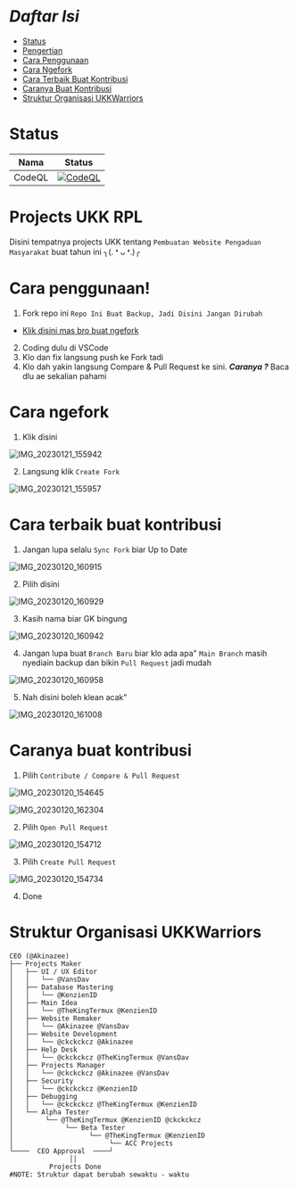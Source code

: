 # *Daftar Isi*
- [Status](https://github.com/UKKWariors/Website-Pengaduan-Masyarakat/blob/main/README.md#status)
- [Pengertian](https://github.com/UKKWariors/Website-Pengaduan-Masyarakat/blob/main/README.md#projects-ukk-rpl)
- [Cara Penggunaan](https://github.com/UKKWariors/Website-Pengaduan-Masyarakat/blob/main/README.md#cara-penggunaan)
- [Cara Ngefork](https://github.com/UKKWariors/Website-Pengaduan-Masyarakat/blob/main/README.md#cara-ngefork)
- [Cara Terbaik Buat Kontribusi](https://github.com/UKKWariors/Website-Pengaduan-Masyarakat/blob/main/README.md#cara-terbaik-buat-kontribusi)
- [Caranya Buat Kontribusi](https://github.com/UKKWariors/Website-Pengaduan-Masyarakat/blob/main/README.md#caranya-buat-kontribusi)
- [Struktur Organisasi UKKWarriors](https://github.com/UKKWariors/Website-Pengaduan-Masyarakat/blob/main/README.md#struktur-organisasi-ukkwarriors)

# Status
| Nama | Status |
| --- | --- |
| CodeQL | [![CodeQL](https://github.com/UKKWariors/Website-Pengaduan-Masyarakat/actions/workflows/codeql.yml/badge.svg)](https://github.com/UKKWariors/Website-Pengaduan-Masyarakat/actions/workflows/codeql.yml) |

# Projects UKK RPL
Disini tempatnya projects UKK tentang `Pembuatan Website Pengaduan Masyarakat` buat tahun ini ╮⁠(⁠.⁠ ⁠❛⁠ ⁠ᴗ⁠ ⁠❛⁠.⁠)⁠╭

# Cara penggunaan!
1. Fork repo ini `Repo Ini Buat Backup, Jadi Disini Jangan Dirubah`
- [Klik disini mas bro buat ngefork](https://github.com/UKKWariors/Website-Pengaduan-Masyarakat/fork)
2. Coding dulu di VSCode
3. Klo dan fix langsung push ke Fork tadi
4. Klo dah yakin langsung Compare & Pull Request ke sini. ***Caranya ?*** Baca dlu ae sekalian pahami 

# Cara ngefork
1. Klik disini

![IMG_20230121_155942](https://user-images.githubusercontent.com/50316075/213859977-adf7bc4a-db62-4a01-943d-6e5bd41dcc19.jpg)

2. Langsung klik `Create Fork`

![IMG_20230121_155957](https://user-images.githubusercontent.com/50316075/213859971-46b7bb88-9aab-4680-a896-a16c4d060e9f.jpg)


# Cara terbaik buat kontribusi
1. Jangan lupa selalu `Sync Fork` biar Up to Date

![IMG_20230120_160915](https://user-images.githubusercontent.com/50316075/213658075-0bcf28d9-8a31-4a97-bfdb-4d67b2ca9855.jpg)

2. Pilih disini

![IMG_20230120_160929](https://user-images.githubusercontent.com/50316075/213658087-eca8d5e0-8375-4b5d-8f9c-7025f3aa950c.jpg)

3. Kasih nama biar GK bingung

![IMG_20230120_160942](https://user-images.githubusercontent.com/50316075/213658097-e468cc3c-dad6-46d7-9ca8-1620cfdd90bf.jpg)

4. Jangan lupa buat `Branch Baru` biar klo ada apa" `Main Branch` masih nyediain backup dan bikin `Pull Request` jadi mudah

![IMG_20230120_160958](https://user-images.githubusercontent.com/50316075/213658102-64f4581f-0b90-42e8-a612-3078e389f208.jpg)

5. Nah disini boleh klean acak"

![IMG_20230120_161008](https://user-images.githubusercontent.com/50316075/213658107-4b778e5a-b97d-4cdc-93bd-48384cfa618a.jpg)


# Caranya buat kontribusi 
1. Pilih `Contribute / Compare & Pull Request`

![IMG_20230120_154645](https://user-images.githubusercontent.com/50316075/213654461-aed01793-d706-4b8e-9f67-c39551d2355a.jpg)

![IMG_20230120_162304](https://user-images.githubusercontent.com/50316075/213660483-8863fd56-2980-4285-966d-70075d4e87f9.jpg)

2. Pilih `Open Pull Request`

![IMG_20230120_154712](https://user-images.githubusercontent.com/50316075/213654474-c825daa1-845a-4c01-aa1c-ce1eca547c87.jpg)

3. Pilih `Create Pull Request`

![IMG_20230120_154734](https://user-images.githubusercontent.com/50316075/213654481-19879235-c4db-408b-b8d9-62365623e2ce.jpg)

4. Done

# Struktur Organisasi UKKWarriors

```console
CEO (@Akinazee)
├── Projects Maker
│   ├── UI / UX Editor
│   │   └── @VansDav
│   ├── Database Mastering
│   │   └── @KenzienID
│   ├── Main Idea
│   │   └── @TheKingTermux @KenzienID
│   ├── Website Remaker
│   │   └── @Akinazee @VansDav
│   ├── Website Development 
│   │   └── @ckckckcz @Akinazee
│   ├── Help Desk
│   │   └── @ckckckcz @TheKingTermux @VansDav
│   ├── Projects Manager 
│   │   └── @ckckckcz @Akinazee @VansDav
│   ├── Security
│   │   └── @ckckckcz @KenzienID 
│   ├── Debugging
│   │   └── @ckckckcz @TheKingTermux @KenzienID
│   └── Alpha Tester 
│        └── @TheKingTermux @KenzienID @ckckckcz
│             └── Beta Tester 
│                   └── @TheKingTermux @KenzienID
│                        └── ACC Projects                           
└────  CEO Approval  ────┘
               ││
          Projects Done
#NOTE: Struktur dapat berubah sewaktu - waktu 
```

